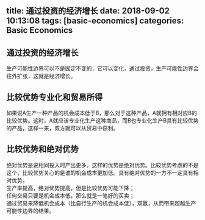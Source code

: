 title: 通过投资的经济增长
date: 2018-09-02 10:13:08
tags: [basic-economics] 
categories: Basic Economics
---
## 通过投资的经济增长
生产可能性边界可以不是固定不变的，它可以变化，通过投资，生产可能性边界会往外扩张，这就是经济增长。

## 比较优势专业化和贸易所得
如果说A生产一种产品的机会成本低于B，那么对于这种产品，A就拥有相对应B的比较优势。这时，A就应该专业化生产这种商品，而B也专业化生产B具有比较优势的产品，这样一来，双方就可以从贸易中获利。    

## 比较优势和绝对优势
绝对优势是说相同投入时产出更多，这样的优势是绝对优势。比较优势考虑的不是这个，比较优势关心的是谁的机会成本更加低。具有绝对优势的一方不一定具有相对优势。    
生产率提高，绝对优势提高，但是比较优势可能下降；    
任何交易只要是机会成本低，那么就是一笔好的买卖；    
通过贸易来降低机会成本（比自行生产的机会成本低），双赢，从而带来超越生产可能性边界的结果。